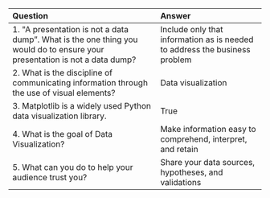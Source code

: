 | Question | Answer |
| :--- | :--- |
| 1. "A presentation is not a data dump”. What is the one thing you would do to ensure your presentation is not a data dump? | Include only that information as is needed to address the business problem |
| 2. What is the discipline of communicating information through the use of visual elements? | Data visualization |
| 3. Matplotlib is a widely used Python data visualization library. | True |
| 4. What is the goal of Data Visualization? | Make information easy to comprehend, interpret, and retain |
| 5. What can you do to help your audience trust you? | Share your data sources, hypotheses, and validations |
 
